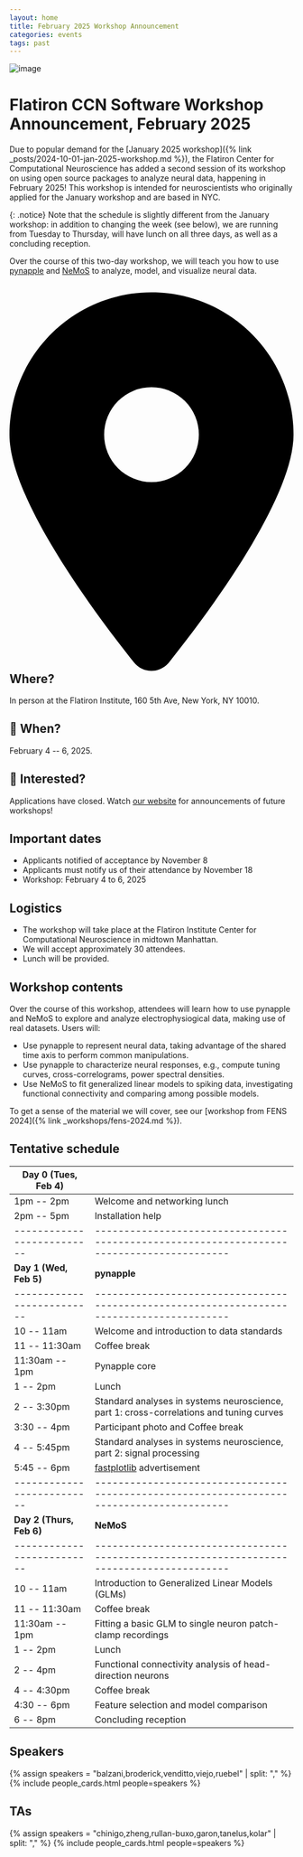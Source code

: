 ```yaml
---
layout: home
title: February 2025 Workshop Announcement
categories: events
tags: past
---
```


![image](/assets/jan2025-banner.svg)

# Flatiron CCN Software Workshop Announcement, February 2025

Due to popular demand for the [January 2025 workshop]({% link _posts/2024-10-01-jan-2025-workshop.md %}), the Flatiron Center for Computational Neuroscience has added a second session of its workshop on using open source packages to analyze neural data, happening in February 2025! This workshop is intended for neuroscientists who originally applied for the January workshop and are based in NYC.

{: .notice}
Note that the schedule is slightly different from the January workshop: in addition to changing the week (see below), we are running from Tuesday to Thursday, will have lunch on all three days, as well as a concluding reception.

Over the course of this two-day workshop, we will teach you how to use [pynapple](https://pynapple.org/) and [NeMoS](https://nemos.readthedocs.io) to analyze, model, and visualize neural data.

## <svg xmlns="http://www.w3.org/2000/svg" viewBox="0 0 384 512" style="height: var(--base-font-size)"><!--!Font Awesome Free 6.6.0 by @fontawesome - https://fontawesome.com License - https://fontawesome.com/license/free Copyright 2024 Fonticons, Inc.--><path d="M215.7 499.2C267 435 384 279.4 384 192C384 86 298 0 192 0S0 86 0 192c0 87.4 117 243 168.3 307.2c12.3 15.3 35.1 15.3 47.4 0zM192 128a64 64 0 1 1 0 128 64 64 0 1 1 0-128z"/></svg> Where?

In person at the Flatiron Institute, 160 5th Ave, New York, NY 10010.

## 📆 When?

February 4 -- 6, 2025.

## 🤩 Interested?

Applications have closed. Watch [our website](/) for announcements of future workshops!

## Important dates

- Applicants notified of acceptance by November 8
- Applicants must notify us of their attendance by November 18
- Workshop: February 4 to 6, 2025

## Logistics

- The workshop will take place at the Flatiron Institute Center for Computational Neuroscience in midtown Manhattan.
- We will accept approximately 30 attendees.
- Lunch will be provided.

## Workshop contents

Over the course of this workshop, attendees will learn how to use pynapple and NeMoS to explore and analyze electrophysiogical data, making use of real datasets. Users will:
- Use pynapple to represent neural data, taking advantage of the shared time axis to perform common manipulations.
- Use pynapple to characterize neural responses, e.g., compute tuning curves, cross-correlograms, power spectral densities.
- Use NeMoS to fit generalized linear models to spiking data, investigating functional connectivity and comparing among possible models.

To get a sense of the material we will cover, see our [workshop from FENS 2024]({% link _workshops/fens-2024.md %}).

## Tentative schedule

| Day 0 (Tues, Feb 4)      |                                                                                         |
|--------------------------|-----------------------------------------------------------------------------------------|
| 1pm -- 2pm               | Welcome and networking lunch                                                            |
| 2pm -- 5pm               | Installation help                                                                       |
|--------------------------|-----------------------------------------------------------------------------------------|
| **Day 1 (Wed, Feb 5)**   | **pynapple**                                                                            |
|--------------------------|-----------------------------------------------------------------------------------------|
| 10 -- 11am               | Welcome and introduction to data standards                                              |
| 11 -- 11:30am            | Coffee break                                                                            |
| 11:30am -- 1pm           | Pynapple core                                                                           |
| 1 -- 2pm                 | Lunch                                                                                   |
| 2 -- 3:30pm              | Standard analyses in systems neuroscience, part 1: cross-correlations and tuning curves |
| 3:30 -- 4pm              | Participant photo and Coffee break                                                      |
| 4 -- 5:45pm              | Standard analyses in systems neuroscience, part 2: signal processing                    |
| 5:45 -- 6pm              | [fastplotlib](https://github.com/fastplotlib/fastplotlib) advertisement                 |
|--------------------------|-----------------------------------------------------------------------------------------|
| **Day 2 (Thurs, Feb 6)** | **NeMoS**                                                                               |
|--------------------------|-----------------------------------------------------------------------------------------|
| 10 -- 11am               | Introduction to Generalized Linear Models (GLMs)                                        |
| 11 -- 11:30am            | Coffee break                                                                            |
| 11:30am -- 1pm           | Fitting a basic GLM to single neuron patch-clamp recordings                             |
| 1 -- 2pm                 | Lunch                                                                                   |
| 2 -- 4pm                 | Functional connectivity analysis of head-direction neurons                              |
| 4 -- 4:30pm              | Coffee break                                                                            |
| 4:30 -- 6pm              | Feature selection and model comparison                                                  |
| 6 -- 8pm                 | Concluding reception                                                                    |

## Speakers 

{% assign speakers = "balzani,broderick,venditto,viejo,ruebel" | split: "," %}
{% include people_cards.html people=speakers %}

## TAs

{% assign speakers = "chinigo,zheng,rullan-buxo,garon,tanelus,kolar" | split: "," %} {% include people_cards.html people=speakers %}
